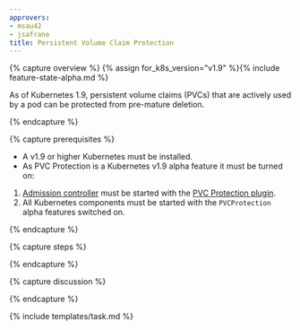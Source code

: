```yaml
---
approvers:
- msau42
- jsafrane
title: Persistent Volume Claim Protection
---
```


{% capture overview %}
{% assign for_k8s_version="v1.9" %}{% include feature-state-alpha.md %}

As of Kubernetes 1.9, persistent volume claims (PVCs) that are actively used by a pod can be protected from pre-mature deletion.

{% endcapture %}

{% capture prerequisites %}

- A v1.9 or higher Kubernetes must be installed.
- As PVC Protection is a Kubernetes v1.9 alpha feature it must be turned on:
1. [Admission controller](/docs/admin/admission-controllers/) must be started with the [PVC Protection plugin](/docs/admin/admission-controllers/#persistent-volume-claim-protection-alpha).
2. All Kubernetes components must be started with the `PVCProtection` alpha features switched on.


{% endcapture %}

{% capture steps %}



{% endcapture %}

{% capture discussion %}


{% endcapture %}

{% include templates/task.md %}
